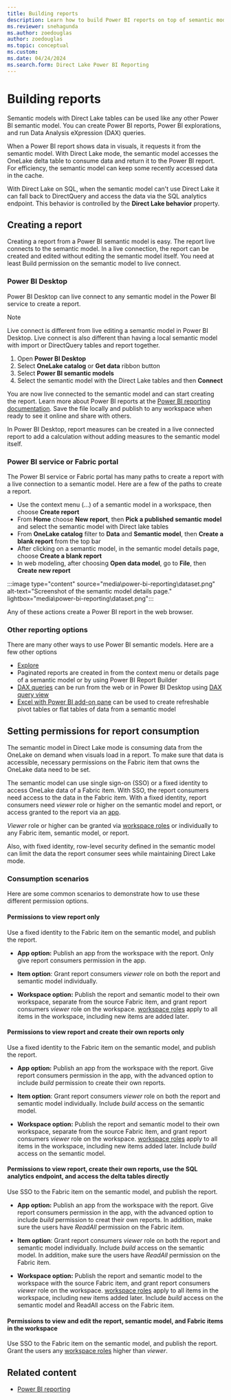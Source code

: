 ```yaml
---
title: Building reports
description: Learn how to build Power BI reports on top of semantic models with Direct Lake tables
ms.reviewer: snehagunda
ms.author: zoedouglas
author: zoedouglas
ms.topic: conceptual
ms.custom:
ms.date: 04/24/2024
ms.search.form: Direct Lake Power BI Reporting
---
```


# Building reports

Semantic models with Direct Lake tables can be used like any other Power BI semantic model. You can create Power BI reports, Power BI explorations, and run Data Analysis eXpression (DAX) queries. 

When a Power BI report shows data in visuals, it requests it from the semantic model. With Direct Lake mode, the semantic model accesses the OneLake delta table to consume data and return it to the Power BI report. For efficiency, the semantic model can keep some recently accessed data in the cache. 

With Direct Lake on SQL, when the semantic model can't use Direct Lake it can fall back to DirectQuery and access the data via the SQL analytics endpoint. This behavior is controlled by the **Direct Lake behavior** property.

## Creating a report
Creating a report from a Power BI semantic model is easy. The report live connects to the semantic model. In a live connection, the report can be created and edited without editing the semantic model itself. You need at least Build permission on the semantic model to live connect. 

### Power BI Desktop
Power BI Desktop can live connect to any semantic model in the Power BI service to create a report. 

> [!NOTE]
> Live connect is different from live editing a semantic model in Power BI Desktop. Live connect is also different than having a local semantic model with import or DirectQuery tables and report together. 

1. Open **Power BI Desktop**
2. Select **OneLake catalog** or **Get data** ribbon button
3. Select **Power BI semantic models**
4. Select the semantic model with the Direct Lake tables and then **Connect**

You are now live connected to the semantic model and can start creating the report. Learn more about Power BI reports at the [Power BI reporting documentation](/power-bi/create-reports/). Save the file locally and publish to any workspace when ready to see it online and share with others.

In Power BI Desktop, report measures can be created in a live connected report to add a calculation without adding measures to the semantic model itself.

### Power BI service or Fabric portal
The Power BI service or Fabric portal has many paths to create a report with a live connection to a semantic model. Here are a few of the paths to create a report.

- Use the context menu (...) of a semantic model in a workspace, then choose **Create report**
- From **Home** choose **New report**, then **Pick a published semantic model** and select the semantic model with Direct lake tables
- From **OneLake catalog** filter to **Data** and **Semantic model**, then **Create a blank report** from the top bar
- After clicking on a semantic model, in the semantic model details page, choose **Create a blank report**
- In web modeling, after choosing **Open data model**, go to **File**, then **Create new report**

:::image type="content" source="media\power-bi-reporting\dataset.png" alt-text="Screenshot of the semantic model details page." lightbox="media\power-bi-reporting\dataset.png":::

Any of these actions create a Power BI report in the web browser.

### Other reporting options
There are many other ways to use Power BI semantic models. Here are a few other options

- [Explore](/power-bi/consumer/explore-data-service)
- Paginated reports are created in from the context menu or details page of a semantic model or by using Power BI Report Builder
- [DAX queries](/dax/dax-queries) can be run from the web or in Power BI Desktop using [DAX query view](/power-bi/transform-model/dax-query-view)
- [Excel with Power BI add-on pane](/power-bi/collaborate-share/service-analyze-in-excel) can be used to create refreshable pivot tables or flat tables of data from a semantic model

## Setting permissions for report consumption

The semantic model in Direct Lake mode is consuming data from the OneLake on demand when visuals load in a report. To make sure that data is accessible, necessary permissions on the Fabric item that owns the OneLake data need to be set. 

The semantic model can use single sign-on (SSO) or a fixed identity to access OneLake data of a Fabric item. With SSO, the report consumers need access to the data in the Fabric item. With a fixed identity, report consumers need _viewer_ role or higher on the semantic model and report, or access granted to the report via an [app](/power-bi/collaborate-share/service-create-distribute-apps).

_Viewer_ role or higher can be granted via [workspace roles](/fabric/fundamentals/roles-workspaces) or individually to any Fabric item, semantic model, or report.

Also, with fixed identity, row-level security defined in the semantic model can limit the data the report consumer sees while maintaining Direct Lake mode. 

### Consumption scenarios
Here are some common scenarios to demonstrate how to use these different permission options.

#### Permissions to view report only
Use a fixed identity to the Fabric item on the semantic model, and publish the report.

- **App option:** Publish an app from the workspace with the report. Only give report consumers permission in the app.

- **Item option**: Grant report consumers _viewer_ role on both the report and semantic model individually.

- **Workspace option:** Publish the report and semantic model to their own workspace, separate from the source Fabric item, and grant report consumers _viewer_ role on the workspace. [workspace roles](/fabric/fundamentals/roles-workspaces) apply to all items in the workspace, including new items are added later.

#### Permissions to view report and create their own reports only
Use a fixed identity to the Fabric item on the semantic model, and publish the report.

- **App option:** Publish an app from the workspace with the report. Give report consumers permission in the app, with the advanced option to include _build_ permission to create their own reports.

- **Item option**: Grant report consumers _viewer_ role on both the report and semantic model individually. Include _build_ access on the semantic model.

- **Workspace option:** Publish the report and semantic model to their own workspace, separate from the source Fabric item, and grant report consumers _viewer_ role on the workspace. [workspace roles](/fabric/fundamentals/roles-workspaces) apply to all items in the workspace, including new items added later. Include _build_ access on the semantic model.

#### Permissions to view report, create their own reports, use the SQL analytics endpoint, and access the delta tables directly
Use SSO to the Fabric item on the semantic model, and publish the report.

- **App option:** Publish an app from the workspace with the report. Give report consumers permission in the app, with the advanced option to include _build_ permission to creat their own reports. In addition, make sure the users have _ReadAll_ permission on the Fabric item.

- **Item option**: Grant report consumers _viewer_ role on both the report and semantic model individually. Include _build_ access on the semantic model. In addition, make sure the users have _ReadAll_ permission on the Fabric item.

- **Workspace option:** Publish the report and semantic model to the workspace with the source Fabric item, and grant report consumers _viewer_ role on the workspace. [workspace roles](/fabric/fundamentals/roles-workspaces) apply to all items in the workspace, including new items added later. Include _build_ access on the semantic model and ReadAll access on the Fabric item.

#### Permissions to view and edit the report, semantic model, and Fabric items in the workspace
Use SSO to the Fabric item on the semantic model, and publish the report. Grant the users any [workspace roles](/fabric/fundamentals/roles-workspaces) higher than _viewer_. 

## Related content

- [Power BI reporting](/power-bi/create-reports/)
